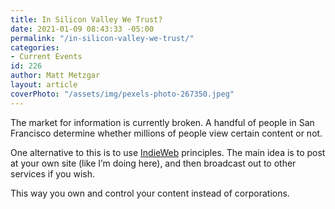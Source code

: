 ```yaml
---
title: In Silicon Valley We Trust?
date: 2021-01-09 08:43:33 -05:00
permalink: "/in-silicon-valley-we-trust/"
categories:
- Current Events
id: 226
author: Matt Metzgar
layout: article
coverPhoto: "/assets/img/pexels-photo-267350.jpeg"
---
```


The market for information is currently broken. A handful of people in San Francisco determine whether millions of people view certain content or not.

One alternative to this is to use <a href="https://indieweb.org/" target="_blank" rel="noreferrer noopener">IndieWeb</a> principles. The main idea is to post at your own site (like I&#8217;m doing here), and then broadcast out to other services if you wish. 

This way you own and control your content instead of corporations.